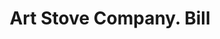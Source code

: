 ---
doi: 10.7916/D8GM9KFV
date_other: '1911'
date_other_textual: '1911'
form: printed ephemera
genre:
- Invoices
name:
- Art Stove Company
object_in_context_url: https://biggert.cul.columbia.edu/items/view/ave_biggert_01875
subject_hierarchical_geographic:
- Detroit, Michigan, United States
- Chicago, Illinois, United States
subject_name:
- Art Stove Company
title: Art Stove Company. Bill
sort_title: Art Stove Company. Bill
call_number: ave_biggert_01875
coordinates:
- 42.331388888888895,-83.04583333333333
- 41.83694444444445,-87.68472222222222
pid: ave_biggert_01875
identifiers: ave_biggert_01875
thumbnail: https://derivativo-2.library.columbia.edu/iiif/2/ldpd:490645/full/!256,256/0/native.jpg
permalink: /biggert/ave_biggert_01875/
layout: iiif-image-page
---